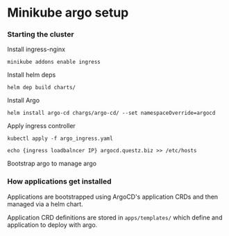 # Minikube argo setup

### Starting the cluster
Install ingress-nginx
```
minikube addons enable ingress
```

Install helm deps
```
helm dep build charts/
```

Install Argo
```
helm install argo-cd chargs/argo-cd/ --set namespaceOverride=argocd
```

Apply ingress controller
```
kubectl apply -f argo_ingress.yaml
```
```
echo {ingress loadbalncer IP} argocd.questz.biz >> /etc/hosts
```

Bootstrap argo to manage argo
### How applications get installed
Applications are bootstrapped using ArgoCD's application CRDs and then managed via a helm chart. 

Application CRD definitions are stored in `apps/templates/` which define and application to deploy with argo. 